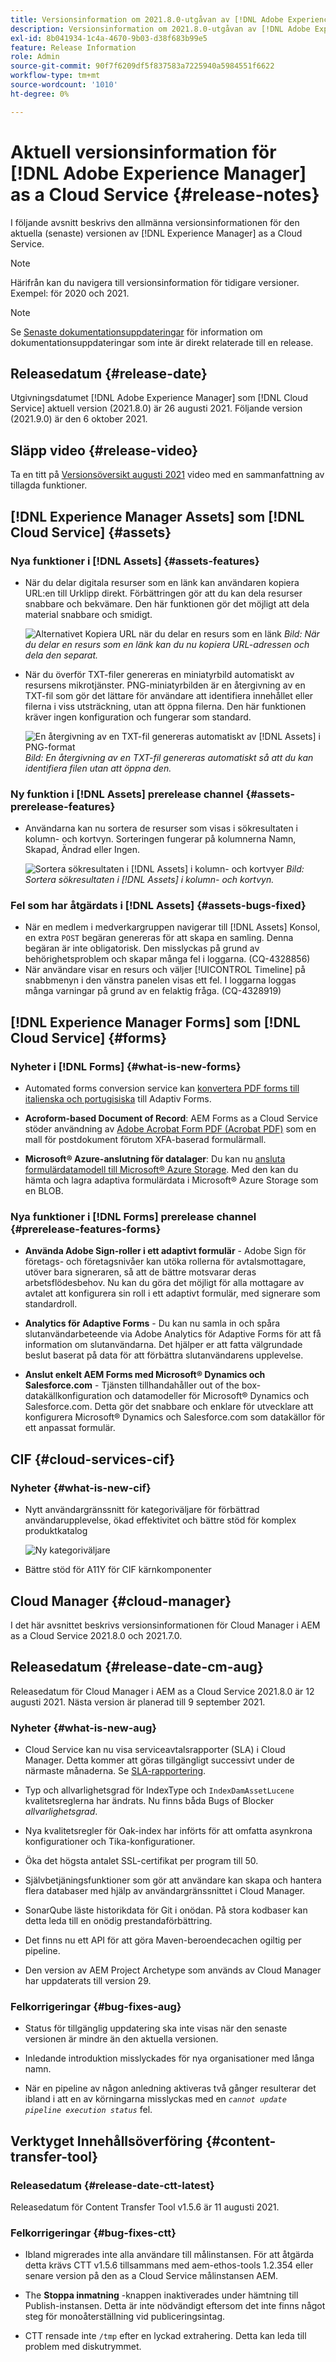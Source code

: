 ```yaml
---
title: Versionsinformation om 2021.8.0-utgåvan av [!DNL Adobe Experience Manager] as a Cloud Service.
description: Versionsinformation om 2021.8.0-utgåvan av [!DNL Adobe Experience Manager] as a Cloud Service.
exl-id: 8b041934-1c4a-4670-9b03-d38f683b99e5
feature: Release Information
role: Admin
source-git-commit: 90f7f6209df5f837583a7225940a5984551f6622
workflow-type: tm+mt
source-wordcount: '1010'
ht-degree: 0%

---
```


# Aktuell versionsinformation för [!DNL Adobe Experience Manager] as a Cloud Service {#release-notes}

I följande avsnitt beskrivs den allmänna versionsinformationen för den aktuella (senaste) versionen av [!DNL Experience Manager] as a Cloud Service.

>[!NOTE]
>
>Härifrån kan du navigera till versionsinformation för tidigare versioner. Exempel: för 2020 och 2021.

>[!NOTE]
>
>Se [Senaste dokumentationsuppdateringar](https://experienceleague.adobe.com/docs/experience-manager-release-information/aem-release-updates/doc-updates/documentation-updates.html) för information om dokumentationsuppdateringar som inte är direkt relaterade till en release.

## Releasedatum {#release-date}

Utgivningsdatumet [!DNL Adobe Experience Manager] som [!DNL Cloud Service] aktuell version (2021.8.0) är 26 augusti 2021.
Följande version (2021.9.0) är den 6 oktober 2021.

## Släpp video {#release-video}

Ta en titt på [Versionsöversikt augusti 2021](https://video.tv.adobe.com/v/336277) video med en sammanfattning av tillagda funktioner.

## [!DNL Experience Manager Assets] som [!DNL Cloud Service] {#assets}

### Nya funktioner i [!DNL Assets] {#assets-features}

* När du delar digitala resurser som en länk kan användaren kopiera URL:en till Urklipp direkt. Förbättringen gör att du kan dela resurser snabbare och bekvämare. Den här funktionen gör det möjligt att dela material snabbare och smidigt.

  ![Alternativet Kopiera URL när du delar en resurs som en länk](/help/assets/assets/link-share-copy-URL-option.png)
  *Bild: När du delar en resurs som en länk kan du nu kopiera URL-adressen och dela den separat.*

* När du överför TXT-filer genereras en miniatyrbild automatiskt av resursens mikrotjänster. PNG-miniatyrbilden är en återgivning av en TXT-fil som gör det lättare för användare att identifiera innehållet eller filerna i viss utsträckning, utan att öppna filerna. Den här funktionen kräver ingen konfiguration och fungerar som standard.

  ![En återgivning av en TXT-fil genereras automatiskt av [!DNL Assets] i PNG-format](/help/assets/assets/thumbnail-rendition-txt-file.png)
  *Bild: En återgivning av en TXT-fil genereras automatiskt så att du kan identifiera filen utan att öppna den.*

### Ny funktion i [!DNL Assets] prerelease channel {#assets-prerelease-features}

* Användarna kan nu sortera de resurser som visas i sökresultaten i kolumn- och kortvyn. Sorteringen fungerar på kolumnerna Namn, Skapad, Ändrad eller Ingen.

  ![Sortera sökresultaten i [!DNL Assets] i kolumn- och kortvyer](/help/assets/assets/sort-searched-assets.png)
  *Bild: Sortera sökresultaten i [!DNL Assets] i kolumn- och kortvyn.*

### Fel som har åtgärdats i [!DNL Assets] {#assets-bugs-fixed}

* När en medlem i medverkargruppen navigerar till [!DNL Assets] Konsol, en extra `POST` begäran genereras för att skapa en samling. Denna begäran är inte obligatorisk. Den misslyckas på grund av behörighetsproblem och skapar många fel i loggarna. (CQ-4328856)
* När användare visar en resurs och väljer [!UICONTROL Timeline] på snabbmenyn i den vänstra panelen visas ett fel. I loggarna loggas många varningar på grund av en felaktig fråga. (CQ-4328919)

## [!DNL Experience Manager Forms] som [!DNL Cloud Service] {#forms}

### Nyheter i [!DNL Forms] {#what-is-new-forms}

* Automated forms conversion service kan [konvertera PDF forms till italienska och portugisiska](https://experienceleague.adobe.com/docs/aem-forms-automated-conversion-service/using/extending-the-default-meta-model.html?#language-specific-meta-model) till Adaptiv Forms.

* **Acroform-based Document of Record**: AEM Forms as a Cloud Service stöder användning av [Adobe Acrobat Form PDF (Acrobat PDF)](https://experienceleague.adobe.com/docs/experience-manager-cloud-service/content/forms/adaptive-forms-authoring/authoring-adaptive-forms-foundation-components/generate-document-of-record-for-non-xfa-based-adaptive-forms.html) som en mall för postdokument förutom XFA-baserad formulärmall.

* **Microsoft® Azure-anslutning för datalager**: Du kan nu [ansluta formulärdatamodell till Microsoft® Azure Storage](https://experienceleague.adobe.com/docs/experience-manager-cloud-service/content/forms/integrate/use-form-data-model/configure-azure-storage.html). Med den kan du hämta och lagra adaptiva formulärdata i Microsoft® Azure Storage som en BLOB.

### Nya funktioner i [!DNL Forms] prerelease channel {#prerelease-features-forms}

* **Använda Adobe Sign-roller i ett adaptivt formulär** - Adobe Sign för företags- och företagsnivåer kan utöka rollerna för avtalsmottagare, utöver bara signeraren, så att de bättre motsvarar deras arbetsflödesbehov. Nu kan du göra det möjligt för alla mottagare av avtalet att konfigurera sin roll i ett adaptivt formulär, med signerare som standardroll.

* **Analytics för Adaptive Forms** - Du kan nu samla in och spåra slutanvändarbeteende via Adobe Analytics för Adaptive Forms för att få information om slutanvändarna. Det hjälper er att fatta välgrundade beslut baserat på data för att förbättra slutanvändarens upplevelse.

* **Anslut enkelt AEM Forms med Microsoft® Dynamics och Salesforce.com** - Tjänsten tillhandahåller out of the box-datakällkonfiguration och datamodeller för Microsoft® Dynamics och Salesforce.com. Detta gör det snabbare och enklare för utvecklare att konfigurera Microsoft® Dynamics och Salesforce.com som datakällor för ett anpassat formulär.

## CIF {#cloud-services-cif}

### Nyheter {#what-is-new-cif}

* Nytt användargränssnitt för kategoriväljare för förbättrad användarupplevelse, ökad effektivitet och bättre stöd för komplex produktkatalog

  ![Ny kategoriväljare](/help/assets/CIF/category-picker.png)

* Bättre stöd för A11Y för CIF kärnkomponenter

## Cloud Manager {#cloud-manager}

I det här avsnittet beskrivs versionsinformationen för Cloud Manager i AEM as a Cloud Service 2021.8.0 och 2021.7.0.

## Releasedatum {#release-date-cm-aug}

Releasedatum för Cloud Manager i AEM as a Cloud Service 2021.8.0 är 12 augusti 2021.
Nästa version är planerad till 9 september 2021.

### Nyheter {#what-is-new-aug}

* Cloud Service kan nu visa serviceavtalsrapporter (SLA) i Cloud Manager. Detta kommer att göras tillgängligt successivt under de närmaste månaderna.
Se [SLA-rapportering](https://experienceleague.adobe.com/docs/experience-manager-cloud-service/content/implementing/using-cloud-manager/sla-reporting.html).

* Typ och allvarlighetsgrad för IndexType och `IndexDamAssetLucene` kvalitetsreglerna har ändrats. Nu finns båda Bugs of Blocker *allvarlighetsgrad*.

* Nya kvalitetsregler för Oak-index har införts för att omfatta asynkrona konfigurationer och Tika-konfigurationer.

* Öka det högsta antalet SSL-certifikat per program till 50.

* Självbetjäningsfunktioner som gör att användare kan skapa och hantera flera databaser med hjälp av användargränssnittet i Cloud Manager.

* SonarQube läste historikdata för Git i onödan. På stora kodbaser kan detta leda till en onödig prestandaförbättring.

* Det finns nu ett API för att göra Maven-beroendecachen ogiltig per pipeline.

* Den version av AEM Project Archetype som används av Cloud Manager har uppdaterats till version 29.

### Felkorrigeringar {#bug-fixes-aug}

* Status för tillgänglig uppdatering ska inte visas när den senaste versionen är mindre än den aktuella versionen.

* Inledande introduktion misslyckades för nya organisationer med långa namn.

* När en pipeline av någon anledning aktiveras två gånger resulterar det ibland i att en av körningarna misslyckas med en *`cannot update pipeline execution status`* fel.

## Verktyget Innehållsöverföring {#content-transfer-tool}

### Releasedatum {#release-date-ctt-latest}

Releasedatum för Content Transfer Tool v1.5.6 är 11 augusti 2021.

### Felkorrigeringar {#bug-fixes-ctt}

* Ibland migrerades inte alla användare till målinstansen. För att åtgärda detta krävs CTT v1.5.6 tillsammans med aem-ethos-tools 1.2.354 eller senare version på den as a Cloud Service målinstansen AEM.

* The **Stoppa inmatning** -knappen inaktiverades under hämtning till Publish-instansen. Detta är inte nödvändigt eftersom det inte finns något steg för monoåterställning vid publiceringsintag.

* CTT rensade inte `/tmp` efter en lyckad extrahering. Detta kan leda till problem med diskutrymmet.
